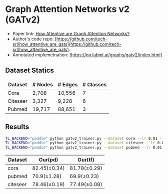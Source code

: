 Graph Attention Networks v2 (GATv2)
============

- Paper link: [How Attentive are Graph Attention Networks?](https://arxiv.org/pdf/2105.14491.pdf)
- Author's code repo: [https://github.com/tech-srl/how_attentive_are_gats](https://github.com/tech-srl/how_attentive_are_gats).
- Annotated implemetnation: [https://nn.labml.ai/graphs/gatv2/index.html]

Dataset Statics
-------
| Dataset  | # Nodes | # Edges | # Classes |
| -------- | ------- | ------- | --------- |
| Cora     | 2,708   | 10,556  | 7         |
| Citeseer | 3,327   | 9,228   | 6         |
| Pubmed   | 19,717  | 88,651  | 3         |

Results
-------
```bash
TL_BACKEND="paddle" python gatv2_trainer.py --dataset cora --lr 0.01 --l2_coef 0.01 --drop_rate 0.7
TL_BACKEND="paddle" python gatv2_trainer.py --dataset citeseer --lr 0.0005 --l2_coef 0.01 --drop_rate 0.3
TL_BACKEND="paddle" python gatv2_trainer.py --dataset pubmed --lr 0.01 --l2_coef 0.001 --drop_rate 0.4
```
| Dataset  | Our(pd)     | Our(tf)     |
| -------- | ----------- | ----------- |
| cora     | 82.45(±0.34) | 81.78(±0.29) |
| pubmed   | 70.9(±1.28)  | 69.9(±0.23)  |
| citeseer | 78.46(±0.19) | 77.49(±0.08) |
